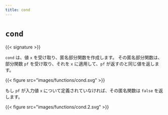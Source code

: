 ```yaml
---
title: cond
---
```


# `cond`

{{< signature >}}

`cond` は、値 `x` を受け取り、匿名部分関数を作成します。
その匿名部分関数は、部分関数 `pf` を受け取り、それを `x` に適用して、`pf` が返すのと同じ値を返します。

{{< figure src="images/functions/cond.svg" >}}

もし `pf` が入力値 `x` について定義されていなければ、その匿名関数は `false` を返します。

{{< figure src="images/functions/cond.2.svg" >}}
